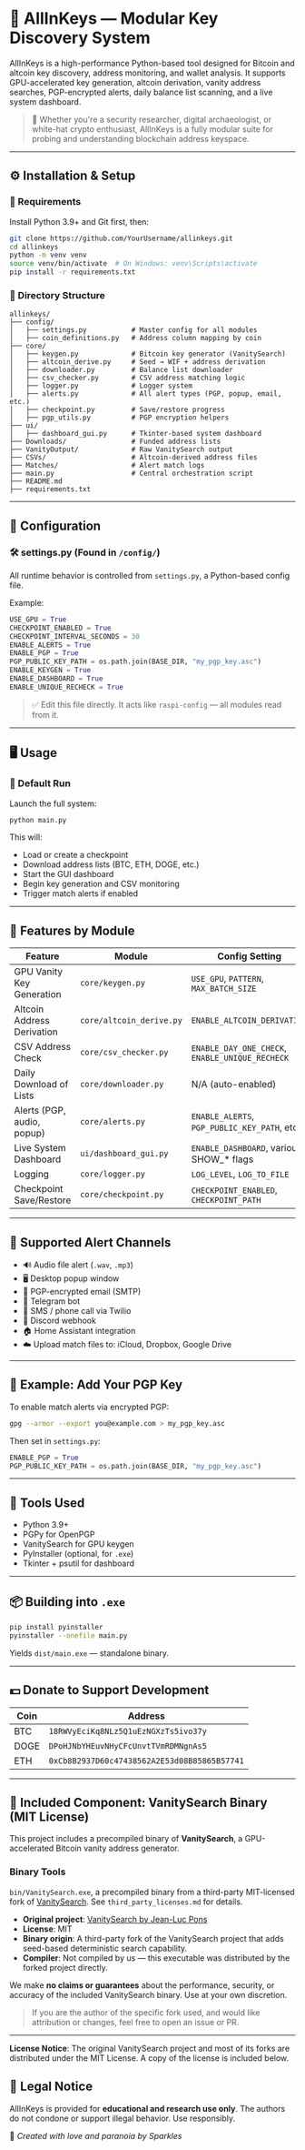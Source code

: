 # 🧠 AllInKeys — Modular Key Discovery System

AllInKeys is a high-performance Python-based tool designed for Bitcoin and altcoin key discovery, address monitoring, and wallet analysis. It supports GPU-accelerated key generation, altcoin derivation, vanity address searches, PGP-encrypted alerts, daily balance list scanning, and a live system dashboard.

> 🔐 Whether you're a security researcher, digital archaeologist, or white-hat crypto enthusiast, AllInKeys is a fully modular suite for probing and understanding blockchain address keyspace.

---

## ⚙️ Installation & Setup

### 🧱 Requirements

Install Python 3.9+ and Git first, then:

```bash
git clone https://github.com/YourUsername/allinkeys.git
cd allinkeys
python -m venv venv
source venv/bin/activate  # On Windows: venv\Scripts\activate
pip install -r requirements.txt
```

### 📁 Directory Structure

```
allinkeys/
├── config/
│   ├── settings.py           # Master config for all modules
│   ├── coin_definitions.py   # Address column mapping by coin
├── core/
│   ├── keygen.py             # Bitcoin key generator (VanitySearch)
│   ├── altcoin_derive.py     # Seed → WIF + address derivation
│   ├── downloader.py         # Balance list downloader
│   ├── csv_checker.py        # CSV address matching logic
│   ├── logger.py             # Logger system
│   ├── alerts.py             # All alert types (PGP, popup, email, etc.)
│   ├── checkpoint.py         # Save/restore progress
│   ├── pgp_utils.py          # PGP encryption helpers
├── ui/
│   ├── dashboard_gui.py      # Tkinter-based system dashboard
├── Downloads/                # Funded address lists
├── VanityOutput/             # Raw VanitySearch output
├── CSVs/                     # Altcoin-derived address files
├── Matches/                  # Alert match logs
├── main.py                   # Central orchestration script
├── README.md
├── requirements.txt
```

---

## 🧩 Configuration

### 🛠 settings.py (Found in `/config/`)

All runtime behavior is controlled from `settings.py`, a Python-based config file.

Example:

```python
USE_GPU = True
CHECKPOINT_ENABLED = True
CHECKPOINT_INTERVAL_SECONDS = 30
ENABLE_ALERTS = True
ENABLE_PGP = True
PGP_PUBLIC_KEY_PATH = os.path.join(BASE_DIR, "my_pgp_key.asc")
ENABLE_KEYGEN = True
ENABLE_DASHBOARD = True
ENABLE_UNIQUE_RECHECK = True
```

> ✅ Edit this file directly. It acts like `raspi-config` — all modules read from it.

---

## 🖥 Usage

### 🔹 Default Run

Launch the full system:

```bash
python main.py
```

This will:
- Load or create a checkpoint
- Download address lists (BTC, ETH, DOGE, etc.)
- Start the GUI dashboard
- Begin key generation and CSV monitoring
- Trigger match alerts if enabled

---

## 🧪 Features by Module

| Feature                     | Module                 | Config Setting                            |
|----------------------------|------------------------|--------------------------------------------|
| GPU Vanity Key Generation  | `core/keygen.py`       | `USE_GPU`, `PATTERN`, `MAX_BATCH_SIZE`     |
| Altcoin Address Derivation | `core/altcoin_derive.py` | `ENABLE_ALTCOIN_DERIVATION`                |
| CSV Address Check          | `core/csv_checker.py`  | `ENABLE_DAY_ONE_CHECK`, `ENABLE_UNIQUE_RECHECK` |
| Daily Download of Lists    | `core/downloader.py`   | N/A (auto-enabled)                         |
| Alerts (PGP, audio, popup) | `core/alerts.py`       | `ENABLE_ALERTS`, `PGP_PUBLIC_KEY_PATH`, etc. |
| Live System Dashboard      | `ui/dashboard_gui.py`  | `ENABLE_DASHBOARD`, various SHOW_* flags   |
| Logging                    | `core/logger.py`       | `LOG_LEVEL`, `LOG_TO_FILE`                 |
| Checkpoint Save/Restore    | `core/checkpoint.py`   | `CHECKPOINT_ENABLED`, `CHECKPOINT_PATH`    |

---

## 🔔 Supported Alert Channels

- 🔊 Audio file alert (`.wav`, `.mp3`)
- 🖥 Desktop popup window
- 🔐 PGP-encrypted email (SMTP)
- 📩 Telegram bot
- 📱 SMS / phone call via Twilio
- 💬 Discord webhook
- 🏠 Home Assistant integration
- ☁️ Upload match files to: iCloud, Dropbox, Google Drive

---

## 🔐 Example: Add Your PGP Key

To enable match alerts via encrypted PGP:

```bash
gpg --armor --export you@example.com > my_pgp_key.asc
```

Then set in `settings.py`:
```python
ENABLE_PGP = True
PGP_PUBLIC_KEY_PATH = os.path.join(BASE_DIR, "my_pgp_key.asc")
```

---

## 🧰 Tools Used

- Python 3.9+
- PGPy for OpenPGP
- VanitySearch for GPU keygen
- PyInstaller (optional, for `.exe`)
- Tkinter + psutil for dashboard

---

## 📦 Building into `.exe`

```bash
pip install pyinstaller
pyinstaller --onefile main.py
```

Yields `dist/main.exe` — standalone binary.

---

## 💵 Donate to Support Development

| Coin | Address |
|------|---------|
| BTC  | `18RWVyEciKq8NLz5Q1uEzNGXzTs5ivo37y` |
| DOGE | `DPoHJNbYHEuvNHyCFcUnvtTVmRDMNgnAs5` |
| ETH  | `0xCb8B2937D60c47438562A2E53d08B85865B57741` |

---

## 🧩 Included Component: VanitySearch Binary (MIT License)

This project includes a precompiled binary of **VanitySearch**, a GPU-accelerated Bitcoin vanity address generator.
### Binary Tools

`bin/VanitySearch.exe`, a precompiled binary from a third-party MIT-licensed fork of [VanitySearch](https://github.com/JeanLucPons/VanitySearch). See `third_party_licenses.md` for details.


- **Original project**: [VanitySearch by Jean-Luc Pons](https://github.com/JeanLucPons/VanitySearch)
- **License**: MIT
- **Binary origin**: A third-party fork of the VanitySearch project that adds seed-based deterministic search capability.
- **Compiler**: Not compiled by us — this executable was distributed by the forked project directly.

We make **no claims or guarantees** about the performance, security, or accuracy of the included VanitySearch binary. Use at your own discretion.

> If you are the author of the specific fork used, and would like attribution or changes, feel free to open an issue or PR.

---

**License Notice**: The original VanitySearch project and most of its forks are distributed under the MIT License. A copy of the license is included below.

## 🚨 Legal Notice

AllInKeys is provided for **educational and research use only**. The authors do not condone or support illegal behavior. Use responsibly.

🧠 _Created with love and paranoia by Sparkles_
